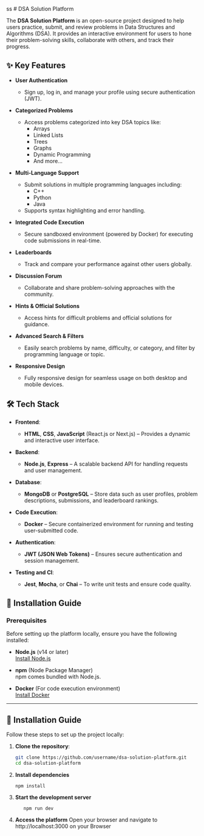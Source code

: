 ss         # DSA Solution Platform

The **DSA Solution Platform** is an open-source project designed to help users practice, submit, and review problems in Data Structures and Algorithms (DSA). It provides an interactive environment for users to hone their problem-solving skills, collaborate with others, and track their progress.

## ✨ Key Features

- **User Authentication**     
  - Sign up, log in, and manage your profile using secure authentication (JWT).
      
- **Categorized Problems**    
  - Access problems categorized into key DSA topics like:
    - Arrays
    - Linked Lists
    - Trees
    - Graphs
    - Dynamic Programming
    - And more...

- **Multi-Language Support**  
  - Submit solutions in multiple programming languages including:
    - C++
    - Python
    - Java
  - Supports syntax highlighting and error handling.

- **Integrated Code Execution**  
  - Secure sandboxed environment (powered by Docker) for executing code submissions in real-time.

- **Leaderboards**  
  - Track and compare your performance against other users globally.

- **Discussion Forum**  
  - Collaborate and share problem-solving approaches with the community.

- **Hints & Official Solutions**  
  - Access hints for difficult problems and official solutions for guidance.

- **Advanced Search & Filters**  
  - Easily search problems by name, difficulty, or category, and filter by programming language or topic.

- **Responsive Design**  
  - Fully responsive design for seamless usage on both desktop and mobile devices.

## 🛠 Tech Stack

- **Frontend**:
  - **HTML**, **CSS**, **JavaScript** (React.js or Next.js) – Provides a dynamic and interactive user interface.

- **Backend**:
  - **Node.js**, **Express** – A scalable backend API for handling requests and user management.

- **Database**:
  - **MongoDB** or **PostgreSQL** – Store data such as user profiles, problem descriptions, submissions, and leaderboard rankings.

- **Code Execution**:
  - **Docker** – Secure containerized environment for running and testing user-submitted code.

- **Authentication**:
  - **JWT (JSON Web Tokens)** – Ensures secure authentication and session management.

- **Testing and CI**:
  - **Jest**, **Mocha**, or **Chai** – To write unit tests and ensure code quality.

## 🚀 Installation Guide

### Prerequisites

Before setting up the platform locally, ensure you have the following installed:

- **Node.js** (v14 or later)  
  [Install Node.js](https://nodejs.org/)
  
- **npm** (Node Package Manager)  
  npm comes bundled with Node.js.

- **Docker** (For code execution environment)  
  [Install Docker](https://www.docker.com/get-started)






---

## 🚀 Installation Guide

Follow these steps to set up the project locally:

1. **Clone the repository**:
   ```bash
   git clone https://github.com/username/dsa-solution-platform.git
   cd dsa-solution-platform
2. **Install dependencies**
   ```
   npm install
   ```
3. **Start the development server**
   ```
      npm run dev
   ```
4. **Access the platform**
   Open your browser and navigate to http://localhost:3000 on your Browser
   
